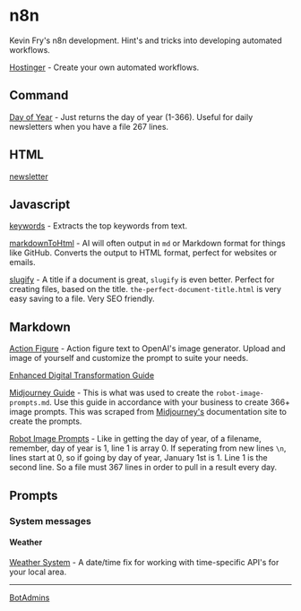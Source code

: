 # n8n

Kevin Fry's n8n development. Hint's and tricks into developing automated workflows.

[Hostinger](https://hostinger.com?REFERRALCODE=B1QKEVINJ4EM) - Create your own automated workflows.

## Command

[Day of Year](cmd/dates.sh) - Just returns the day of year (1-366). Useful for daily newsletters when you have a file 267 lines.

## HTML

[newsletter](html/newsletter.html)

## Javascript

[keywords](js/keywords.js) - Extracts the top keywords from text.

[markdownToHtml](js/markdownToHtml.js) - AI will often output in `md` or Markdown format for things like GitHub. Converts the output to HTML format, perfect for websites or emails.

[slugify](js/slugify.js) - A title if a document is great, `slugify` is even better. Perfect for creating files, based on the title. `the-perfect-document-title.html` is very easy saving to a file. Very SEO friendly.

## Markdown

[Action Figure](md/action-figure.md) - Action figure text to OpenAI's image generator. Upload and image of yourself and customize the prompt to suite your needs.

[Enhanced Digital Transformation Guide](md/enhanced_digital_transformation_guide.md)

[Midjourney Guide](md/midjourney-guide.md) - This is what was used to create the `robot-image-prompts.md`. Use this guide in accordance with your business to create 366+ image prompts. This was scraped from [Midjourney's](https://www.midjourney.com/) documentation site to create the prompts.

[Robot Image Prompts](md/robot-image-prompts.md) - Like in getting the day of year, of a filename, remember, day of year is 1, line 1 is array 0. If seperating from new lines `\n`, lines start at 0, so if going by day of year, January 1st is 1. Line 1 is the second line. So a file must 367 lines in order to pull in a result every day.

## Prompts

### System messages

#### Weather

[Weather System](prompts/weather-system.md) - A date/time fix for working with time-specific API's for your local area.

---

[BotAdmins](https://botadmins.com/?ref=github)